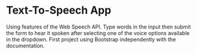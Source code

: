 # Text-To-Speech App

Using features of the Web Speech API. 
Type words in the input then submit the form to hear it spoken after selecting one of the voice options available in the dropdown.
First project using Bootstrap independently with the documentation.
